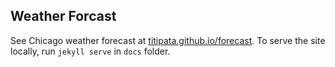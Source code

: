 ## Weather Forcast

See Chicago weather forecast at [titipata.github.io/forecast](titipata.github.io/forecast).
To serve the site locally, run `jekyll serve` in `docs` folder.
